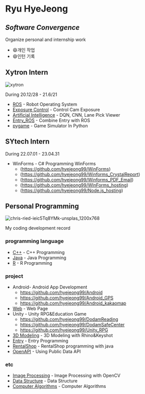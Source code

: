 # Ryu HyeJeong
## _Software Convergence_
Organize personal and internship work

- 😄개인 작업
- 😄인턴 기록

## Xytron Intern
![xytron](https://user-images.githubusercontent.com/59854960/113247737-8cfe0580-92f6-11eb-9aea-915ef09436c5.jpg)

During 20.12/28 - 21.6/21

- [ROS](https://github.com/hyejeong99/ROS) - Robot Operating System
- [Exposure Control](https://github.com/hyejeong99/cotrol_exposure) - Control Cam Exposure
- [Artificial Intelligence](https://github.com/hyejeong99/Python_AI) - DQN, CNN, Lane Pick Viewer
- [Entry_ROS](https://github.com/hyejeong99/Entry_ROS) - Combine Entry with ROS
- [pygame](https://github.com/hyejeong99/Python_pygame) - Game Simulator In Python

## SYtech Intern

During 22.07.01 - 23.04.31

- WinForms - C# Programming WinForms
  - (https://github.com/hyejeong99/WinForms)
  - (https://github.com/hyejeong99/Winforms_CrystalReport)
  - (https://github.com/hyejeong99/Winforms_PDF_Email)
  - (https://github.com/hyejeong99/WInForms_hosting)
  - (https://github.com/hyejeong99/Node.js_hosting)


## Personal Programming
![chris-ried-ieic5Tq8YMk-unsplas_1200x768](https://user-images.githubusercontent.com/59854960/113247722-87a0bb00-92f6-11eb-99de-2949ef3f6c83.jpg)

My coding development record

### programming language
- [C++](https://github.com/hyejeong99/C) - C++ Programming
- [Java](https://github.com/hyejeong99/Java) - Java Programming
- [R](https://github.com/hyejeong99/R) - R Programming

### project

- Android- Android App Development
  - https://github.com/hyejeong99/Android
  - https://github.com/hyejeong99/Android_GPS
  - https://github.com/hyejeong99/Android_kakaomap
- [Web](https://github.com/hyejeong99/Web) - Web Page 
- Unity - Unity RPG&Education Game
  - https://github.com/hyejeong99/DodamReading
  - https://github.com/hyejeong99/DodamSafeCenter
  - https://github.com/hyejeong99/Unity_RPG
- [3D Modeling](https://github.com/hyejeong99/3DModeling) - 3D Modeling with Rhino&Keyshot
- [Entry](https://github.com/hyejeong99/Entry) - Entry Programming
- [RentalShop](https://github.com/hyejeong99/RentalShop) - RentalShop programming with java
- [OpenAPI](https://github.com/hyejeong99/OpenAPI) - Using Public Data API

### etc

- [Image Processing](https://github.com/hyejeong99/C_ImageProcessing) - Image Processing with OpenCV
- [Data Structure](https://github.com/hyejeong99/C_DataStructure) - Data Structure
- [Computer Algorithms](https://github.com/hyejeong99/C_Algorithms) - Computer Algorithms
